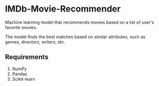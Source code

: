 # IMDb-Movie-Recommender
Machine learning model that recommends movies based on a list of user's favorite movies.

The model finds the best matches based on similar attributes, such as genres, directors, writers, etc.

## Requirements
1. NumPy
2. Pandas
3. Scikit-learn
